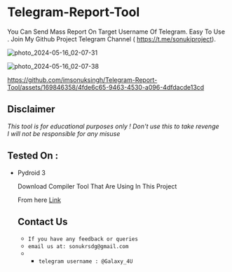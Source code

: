 # Telegram-Report-Tool
You Can Send Mass Report On Target Username Of Telegram. Easy To Use .  Join My Github Project Telegram Channel ( https://t.me/sonukiproject). 

![photo_2024-05-16_02-07-31](https://github.com/imsonuksingh/Telegram-Report-Tool/assets/169846358/0c418c34-36de-40d8-bfa2-7516622dec08)

![photo_2024-05-16_02-07-38](https://github.com/imsonuksingh/Telegram-Report-Tool/assets/169846358/169dd38d-774e-4a55-8094-bce5cbca1d44)

https://github.com/imsonuksingh/Telegram-Report-Tool/assets/169846358/4fde6c65-9463-4530-a096-4dfdacde13cd

## Disclaimer
*This tool is for educational purposes only !*
_Don't use this to take revenge_<br />
*I will not be responsible for any misuse*

## Tested On :
<ul>
  <li>Pydroid 3</li>

  Download Compiler Tool That Are Using In This Project

From here <a href="https://t.me/sonukiproject/2">Link</a>

## Contact Us
* `If you have any feedback or queries`
* `email us at: sonukrsdg@gmail.com`
* * `telegram username : @Galaxy_4U`
